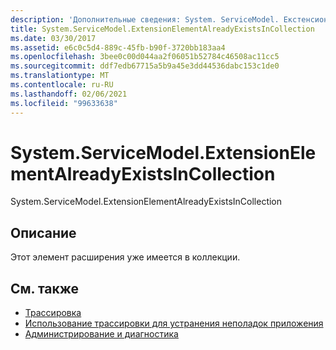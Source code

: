 ```yaml
---
description: 'Дополнительные сведения: System. ServiceModel. Екстенсионелементалреадексистсинколлектион'
title: System.ServiceModel.ExtensionElementAlreadyExistsInCollection
ms.date: 03/30/2017
ms.assetid: e6c0c5d4-889c-45fb-b90f-3720bb183aa4
ms.openlocfilehash: 3bee0c00d044aa2f06051b52784c46508ac11cc5
ms.sourcegitcommit: ddf7edb67715a5b9a45e3dd44536dabc153c1de0
ms.translationtype: MT
ms.contentlocale: ru-RU
ms.lasthandoff: 02/06/2021
ms.locfileid: "99633638"
---
```

# <a name="systemservicemodelextensionelementalreadyexistsincollection"></a>System.ServiceModel.ExtensionElementAlreadyExistsInCollection

System.ServiceModel.ExtensionElementAlreadyExistsInCollection  
  
## <a name="description"></a>Описание  

 Этот элемент расширения уже имеется в коллекции.  
  
## <a name="see-also"></a>См. также

- [Трассировка](index.md)
- [Использование трассировки для устранения неполадок приложения](using-tracing-to-troubleshoot-your-application.md)
- [Администрирование и диагностика](../index.md)
